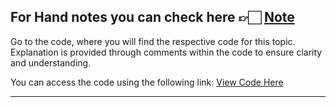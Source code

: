 For Hand notes you can check here 👉🏻 [Note](https://drive.google.com/file/d/1X-qz7uO7jCcmFBMQ2IeSFkzpn25YO-rA/view?usp=drive_link)
---
Go to the code, where you will find the respective code for this topic. Explanation is provided through comments within the code to ensure clarity and understanding.

You can access the code using the following link:
[View Code Here](https://github.com/AbuTaher003/Machine-Learning-ML/blob/main/Code/52_Regression_Metrics%7CMSE_MAE_RMSE.ipynb)

---

